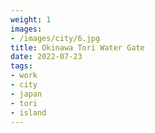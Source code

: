 ```yaml
---
weight: 1
images:
- /images/city/6.jpg
title: Okinawa Tori Water Gate
date: 2022-07-23
tags:
- work
- city
- japan
- tori
- island
---
```

